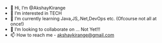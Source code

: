 - 👋 Hi, I’m @AkshayKirange
- 👀 I’m interested in TECH
- 🌱 I’m currently learning Java,JS,.Net,DevOps etc. (Ofcourse not all at once!)
- 💞️ I’m looking to collaborate on ... Not Yet!!!
- 📫 How to reach me - akshaykirange@gmail.com

<!---
AkshayKirange/AkshayKirange is a ✨ special ✨ repository because its `README.md` (this file) appears on your GitHub profile.
You can click the Preview link to take a look at your changes.
--->
